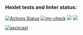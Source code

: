 ### Hexlet tests and linter status:
[![Actions Status](https://github.com/DanilCrazy99/fullstack-javascript-project-46/workflows/hexlet-check/badge.svg)](https://github.com/DanilCrazy99/fullstack-javascript-project-46/actions)
[![my-check](https://github.com/DanilCrazy99/fullstack-javascript-project-46/actions/workflows/my-check.yml/badge.svg)](https://github.com/DanilCrazy99/fullstack-javascript-project-46/actions/workflows/my-check.yml)
<a href="https://codeclimate.com/github/DanilCrazy99/fullstack-javascript-project-46/maintainability"><img src="https://api.codeclimate.com/v1/badges/3666d54fb560475fae00/maintainability" /></a>
<a href="https://codeclimate.com/github/DanilCrazy99/fullstack-javascript-project-46/test_coverage"><img src="https://api.codeclimate.com/v1/badges/3666d54fb560475fae00/test_coverage" /></a>

[![asciicast](https://asciinema.org/a/wDZepp08ZKsxqzXYcC82ATpVf.svg)](https://asciinema.org/a/wDZepp08ZKsxqzXYcC82ATpVf)

